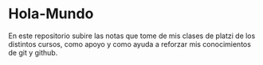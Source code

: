 # Hola-Mundo
En este repositorio subire las notas que tome de mis clases de platzi de los distintos cursos, como apoyo y como ayuda a reforzar mis conocimientos de
git y github.
